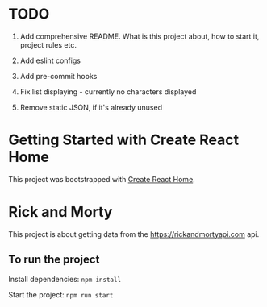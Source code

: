 # TODO

1. Add comprehensive README. What is this project about, how to start it, project rules etc.

2. Add eslint configs

3. Add pre-commit hooks

4. Fix list displaying - currently no characters displayed

5. Remove static JSON, if it's already unused


# Getting Started with Create React Home

This project was bootstrapped with [Create React Home](https://github.com/facebook/create-react-app).

# Rick and Morty

This project is about getting data from the https://rickandmortyapi.com api.

## To run the project

Install dependencies:
```npm install```

Start the project:
```npm run start```
